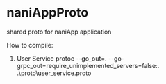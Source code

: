 # naniAppProto
shared proto for naniApp application

How to compile:
1. User Service
protoc --go_out=. --go-grpc_out=require_unimplemented_servers=false:. .\proto\user_service.proto
